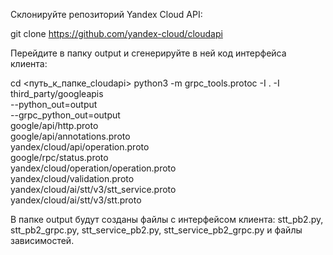 Склонируйте репозиторий Yandex Cloud API:

git clone https://github.com/yandex-cloud/cloudapi

Перейдите в папку output и сгенерируйте в ней код интерфейса клиента:

cd <путь_к_папке_cloudapi>
python3 -m grpc_tools.protoc -I . -I third_party/googleapis \
  --python_out=output \
  --grpc_python_out=output \
  google/api/http.proto \
  google/api/annotations.proto \
  yandex/cloud/api/operation.proto \
  google/rpc/status.proto \
  yandex/cloud/operation/operation.proto \
  yandex/cloud/validation.proto \
  yandex/cloud/ai/stt/v3/stt_service.proto \
  yandex/cloud/ai/stt/v3/stt.proto

В папке output будут созданы файлы с интерфейсом клиента: stt_pb2.py, stt_pb2_grpc.py, stt_service_pb2.py, stt_service_pb2_grpc.py и файлы зависимостей.